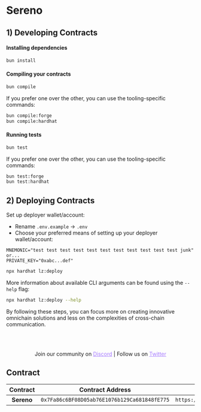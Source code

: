 # Sereno

## 1) Developing Contracts

#### Installing dependencies

```bash
bun install
```

#### Compiling your contracts

```bash
bun compile
```

If you prefer one over the other, you can use the tooling-specific commands:

```bash
bun compile:forge
bun compile:hardhat
```

#### Running tests

```bash
bun test
```

If you prefer one over the other, you can use the tooling-specific commands:

```bash
bun test:forge
bun test:hardhat
```

## 2) Deploying Contracts

Set up deployer wallet/account:

- Rename `.env.example` -> `.env`
- Choose your preferred means of setting up your deployer wallet/account:

```
MNEMONIC="test test test test test test test test test test test junk"
or...
PRIVATE_KEY="0xabc...def"
```

```bash
npx hardhat lz:deploy
```

More information about available CLI arguments can be found using the `--help` flag:

```bash
npx hardhat lz:deploy --help
```

By following these steps, you can focus more on creating innovative omnichain solutions and less on the complexities of cross-chain communication.

<br></br>

<p align="center">
  Join our community on <a href="https://discord-layerzero.netlify.app/discord" style="color: #a77dff">Discord</a> | Follow us on <a href="https://twitter.com/LayerZero_Labs" style="color: #a77dff">Twitter</a>
</p>


## Contract

| Contract | Contract Address | Explorer Link |
| :------: | :--------------: | :-----------: |
| **Sereno** | `0x7Fa86c6BF08D05ab76E1076b129Ca681848fE775` | `https://explorer.testnet.japanopenchain.org/address/0x7Fa86c6BF08D05ab76E1076b129Ca681848fE775` |
